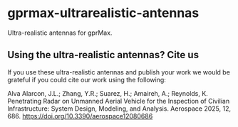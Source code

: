 # gprmax-ultrarealistic-antennas
Ultra-realistic antennas for gprMax.


## Using the ultra-realistic antennas? Cite us
If you use these ultra-realistic antennas and publish your work we would be grateful if you could cite our work using the following:

Alva Alarcon, J.L.; Zhang, Y.R.; Suarez, H.; Amaireh, A.; Reynolds, K. Penetrating Radar on Unmanned Aerial Vehicle for the Inspection of Civilian Infrastructure: System Design, Modeling, and Analysis. Aerospace 2025, 12, 686. https://doi.org/10.3390/aerospace12080686
